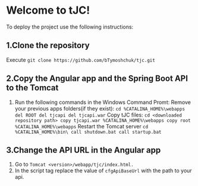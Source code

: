 # Welcome to tJC!
To deploy the project use the following instructions:
## 1.Clone the repository
Execute `git clone https://github.com/bTymoshchuk/tjc.git`
## 2.Copy the Angular app and the Spring Boot API to the Tomcat
1. Run the following commands in  the Windows Command Promt:
Remove your previous apps folders(if they exist):
`cd %CATALINA_HOME%\webapps
del ROOT
del tjcapi
del tjcapi.war`
Copy tJC files:
`cd <downloaded repository path>
copy tjcapi.war %CATALINA_HOME%\webapps
copy root %CATALINA_HOME%\webapps`
Restart the Tomcat server
`cd %CATALINA_HOME%\bin\
call shutdown.bat
call startup.bat`
## 3.Change the API URL in the Angular app
1. Go to `Tomcat <version>/webapp/tjc/index.html.`
2. In the script tag replace the value of `cfgApiBaseUrl` with the path to your api.
